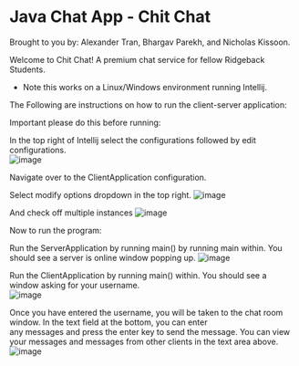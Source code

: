 # Java Chat App - Chit Chat
Brought to you by: Alexander Tran, Bhargav Parekh, and Nicholas Kissoon.  

Welcome to Chit Chat! A premium chat service for fellow Ridgeback Students.   

* Note this works on a Linux/Windows environment running Intellij.

The Following are instructions on how to run the client-server application:

Important please do this before running:  

In the top right of Intellij select the configurations followed by edit configurations.  
![image](https://user-images.githubusercontent.com/90279486/162639500-bf3127ed-94c5-4245-86f1-013a3e34c414.png)


Navigate over to the ClientApplication configuration.  

Select modify options dropdown in the top right.
![image](https://user-images.githubusercontent.com/90279486/162639514-fa8c8a40-3f4b-4d65-abd9-4efa49ab3b65.png)

And check off multiple instances
![image](https://user-images.githubusercontent.com/90279486/162639524-8d3d3fdd-6ce0-4294-9e5e-81f1d3a7654b.png)

Now to run the program:

Run the ServerApplication by running main() by running main within.  You should see a server is online window popping up.
![image](https://user-images.githubusercontent.com/79169696/162639469-14632368-c9f4-4549-b6d9-c8379c333b82.png)


Run the ClientApplication by running main() within. You should see a window asking for your username.  
![image](https://user-images.githubusercontent.com/79169696/162639892-3c212a2e-efee-4f2d-bfb1-21edbe2d39fa.png)

Once you have entered the username, you will be taken to the chat room window. In the text field at the bottom, you can enter  
any messages and press the enter key to send the message. You can view your messages and messages from other clients in the 
text area above.   
![image](https://user-images.githubusercontent.com/79169696/162639848-819e08ee-1583-4c03-a832-42c524711835.png)
